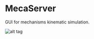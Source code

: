 # MecaServer
GUI for mechanisms kinematic simulation.


![alt tag](https://github.com/torresmoreno/MecaServer/resources/icono.png)
